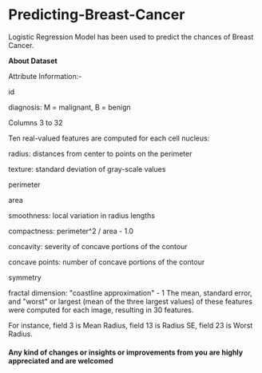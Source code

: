 # Predicting-Breast-Cancer

Logistic Regression Model has been used to predict the chances of Breast Cancer. 

**About Dataset**

Attribute Information:-

id

diagnosis: M = malignant, B = benign

Columns 3 to 32

Ten real-valued features are computed for each cell nucleus:

radius: distances from center to points on the perimeter

texture: standard deviation of gray-scale values

perimeter

area

smoothness: local variation in radius lengths

compactness: perimeter^2 / area - 1.0

concavity: severity of concave portions of the contour

concave points: number of concave portions of the contour

symmetry

fractal dimension: "coastline approximation" - 1 The mean, standard error, and "worst" or largest (mean of the three largest values) of these features were computed for each image, resulting in 30 features. 

For instance, field 3 is Mean Radius, field 13 is Radius SE, field 23 is Worst Radius.

#### Any kind of changes or insights or improvements from you are highly appreciated and are welcomed
